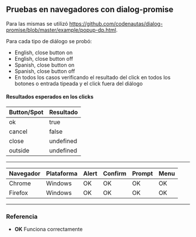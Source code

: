 ## Pruebas en navegadores con dialog-promise

Para las mismas se utilizó https://github.com/codenautas/dialog-promise/blob/master/example/popup-dp.html.

Para cada tipo de diálogo se probó:
  * English, close button on
  * English, close button off
  * Spanish, close button on
  * Spanish, close button off
  * En todos los casos verificando el resultado del click en todos los botones o entrada tipeada y el click fuera del diálogo


#### Resultados esperados en los clicks

Button/Spot | Resultado
----|----
ok | true
cancel | false
close | undefined
outside | undefined

*** 
Navegador | Plataforma | Alert | Confirm | Prompt | Menu
----|----|----|----|---|----
Chrome | Windows | OK | OK | OK | OK
Firefox | Windows | OK | OK | OK | OK

***
### Referencia
- **OK** Funciona correctamente

